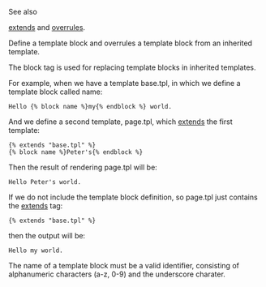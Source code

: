 See also

[extends](/id/doc_template_tag_tag_extends) and [overrules](/id/doc_template_tag_tag_overrules).

Define a template block and overrules a template block from an inherited template.

The block tag is used for replacing template blocks in inherited templates.

For example, when we have a template base.tpl, in which we define a template block called name:


```django
Hello {% block name %}my{% endblock %} world.
```

And we define a second template, page.tpl, which [extends](/id/doc_template_tag_tag_extends) the first template:


```django
{% extends "base.tpl" %}
{% block name %}Peter's{% endblock %}
```

Then the result of rendering page.tpl will be:


```django
Hello Peter's world.
```

If we do not include the template block definition, so page.tpl just contains the [extends](/id/doc_template_tag_tag_extends) tag:


```django
{% extends "base.tpl" %}
```

then the output will be:


```django
Hello my world.
```

The name of a template block must be a valid identifier, consisting of alphanumeric characters (a-z, 0-9) and the underscore charater.